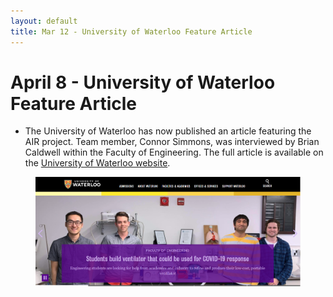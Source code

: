 ```yaml
---
layout: default
title: Mar 12 - University of Waterloo Feature Article
---
```

# April 8 - University of Waterloo Feature Article

- The University of Waterloo has now published an article featuring the AIR project. Team member, Connor Simmons, was interviewed by Brian Caldwell within the Faculty of Engineering. The full article is available on the
<a href="https://uwaterloo.ca/stories/students-build-ventilator-could-be-used-covid-19-response?fbclid=IwAR3kIlVmbJX838LEbGtS7Nhg1VAQByg6wjJTGdhaTbHNuXvXybuLC5u51Tg"
target="_blank">University of Waterloo website</a>.

<figure align="center">
  <img src="/assets/img/waterloo_website.PNG" width="800" />
</figure>
